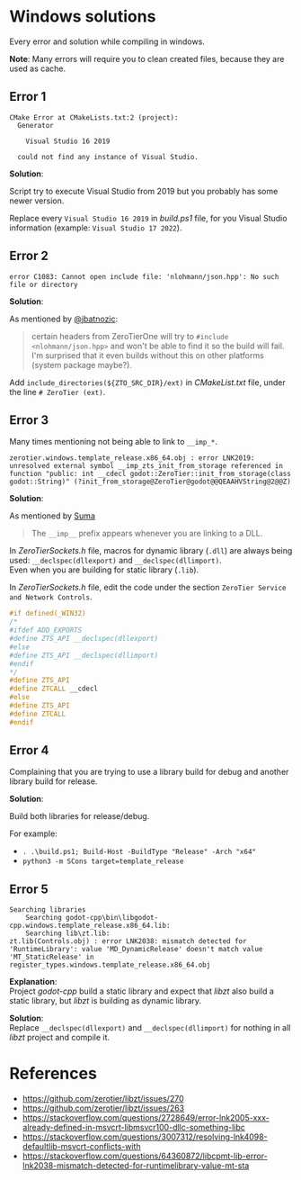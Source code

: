 # Windows solutions
Every error and solution while compiling in windows.  

**Note**: Many errors will require you to clean created files, because they are used as cache.  

## Error 1
```
CMake Error at CMakeLists.txt:2 (project):
  Generator

    Visual Studio 16 2019

  could not find any instance of Visual Studio.
```

**Solution**:  

Script try to execute Visual Studio from 2019 but you probably has some newer version.  

Replace every `Visual Studio 16 2019` in *build.ps1* file, for you Visual Studio information (example: `Visual Studio 17 2022`).

## Error 2
```
error C1083: Cannot open include file: 'nlohmann/json.hpp': No such file or directory
```

**Solution**:  

As mentioned by [@jbatnozic](https://github.com/zerotier/libzt/issues/263):  
> certain headers from ZeroTierOne will try to `#include <nlohmann/json.hpp>` and won't be able to find it so the build will fail. I'm surprised that it even builds without this on other platforms (system package maybe?).

Add `include_directories(${ZTO_SRC_DIR}/ext)` in *CMakeList.txt* file, under the line `# ZeroTier (ext)`.  

## Error 3
Many times mentioning not being able to link to `__imp_*`.  
```
zerotier.windows.template_release.x86_64.obj : error LNK2019: unresolved external symbol __imp_zts_init_from_storage referenced in function "public: int __cdecl godot::ZeroTier::init_from_storage(class godot::String)" (?init_from_storage@ZeroTier@godot@@QEAAHVString@2@@Z)
```

**Solution**:  

As mentioned by [Suma](https://stackoverflow.com/a/5159395/3210187)  
> The `__imp__` prefix appears whenever you are linking to a DLL.  

In *ZeroTierSockets.h* file, macros for dynamic library (`.dll`) are always being used: `__declspec(dllexport)` and `__declspec(dllimport)`.  
Even when you are building for static library (`.lib`).  

In *ZeroTierSockets.h* file, edit the code under the section `ZeroTier Service and Network Controls`.  

```cpp
#if defined(_WIN32)
/*
#ifdef ADD_EXPORTS
#define ZTS_API __declspec(dllexport)
#else
#define ZTS_API __declspec(dllimport)
#endif
*/
#define ZTS_API
#define ZTCALL __cdecl
#else
#define ZTS_API
#define ZTCALL
#endif
```

## Error 4
Complaining that you are trying to use a library build for debug and another library build for release.  

**Solution**:  

Build both libraries for release/debug.  

For example:
  - `. .\build.ps1; Build-Host -BuildType "Release" -Arch "x64"`
  - `python3 -m SCons target=template_release`  

## Error 5
```
Searching libraries
    Searching godot-cpp\bin\libgodot-cpp.windows.template_release.x86_64.lib:
    Searching lib\zt.lib:
zt.lib(Controls.obj) : error LNK2038: mismatch detected for 'RuntimeLibrary': value 'MD_DynamicRelease' doesn't match value 'MT_StaticRelease' in register_types.windows.template_release.x86_64.obj
```

**Explanation**:  
Project *godot-cpp* build a static library and expect that *libzt* also build a static library, but *libzt* is building as dynamic library.  

**Solution**:  
Replace `__declspec(dllexport)` and `__declspec(dllimport)` for nothing in all *libzt* project and compile it.

# References
- https://github.com/zerotier/libzt/issues/270
- https://github.com/zerotier/libzt/issues/263
- https://stackoverflow.com/questions/2728649/error-lnk2005-xxx-already-defined-in-msvcrt-libmsvcr100-dllc-something-libc
- https://stackoverflow.com/questions/3007312/resolving-lnk4098-defaultlib-msvcrt-conflicts-with
- https://stackoverflow.com/questions/64360872/libcpmt-lib-error-lnk2038-mismatch-detected-for-runtimelibrary-value-mt-sta
